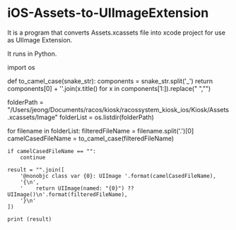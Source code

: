 # iOS-Assets-to-UIImageExtension

It is a program that converts Assets.xcassets file into xcode project for use as UIImage Extension.

It runs in Python.

import os

def to_camel_case(snake_str):
    components = snake_str.split('_')
    return components[0] + ''.join(x.title() for x in components[1:]).replace(" ","")

folderPath = "/Users/jeong/Documents/racos/kiosk/racossystem_kiosk_ios/Kiosk/Assets.xcassets/Image"
folderList = os.listdir(folderPath)

for filename in folderList:
    filteredFileName = filename.split('.')[0]
    camelCasedFileName = to_camel_case(filteredFileName)

    if camelCasedFileName == "":
        continue

    result = "".join([
        '@nonobjc class var {0}: UIImage '.format(camelCasedFileName),
        '{\n',
        '    return UIImage(named: "{0}") ?? UIImage()\n'.format(filteredFileName),
        '}\n'
    ])
    
    print (result)
